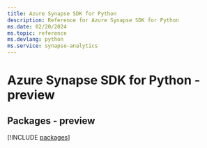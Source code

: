 ```yaml
---
title: Azure Synapse SDK for Python
description: Reference for Azure Synapse SDK for Python
ms.date: 02/20/2024
ms.topic: reference
ms.devlang: python
ms.service: synapse-analytics
---
```

# Azure Synapse SDK for Python - preview
## Packages - preview
[!INCLUDE [packages](synapse-index.md)]